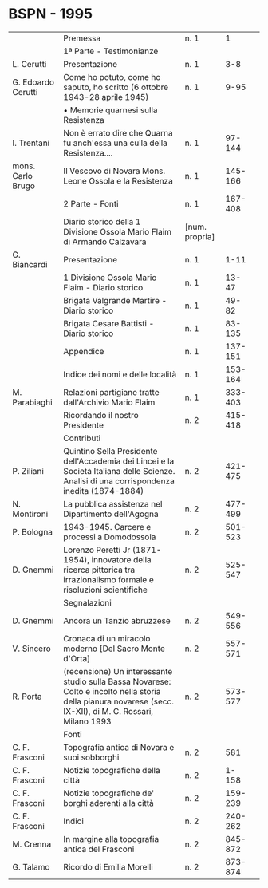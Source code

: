# BSPN - 1995

<table>
    <tr>
        <td></td>
        <td>Premessa</td>
        <td>n. 1</td>
        <td>1</td>
        <td></td>
    </tr>
    <tr>
        <td></td>
        <td>1ª Parte - Testimonianze</td>
        <td></td>
        <td></td>
        <td></td>
    </tr>
    <tr>
        <td>L. Cerutti</td>
        <td>Presentazione</td>
        <td>n. 1</td>
        <td>3-8</td>
        <td></td>
    </tr>
    <tr>
        <td>G. Edoardo Cerutti</td>
        <td>Come ho potuto, come ho saputo, ho scritto (6 ottobre 1943-28 aprile 1945)</td>
        <td>n. 1</td>
        <td>9-95</td>
        <td></td>
    </tr>
    <tr>
        <td></td>
        <td>• Memorie quarnesi sulla Resistenza</td>
        <td></td>
        <td></td>
        <td></td>
    </tr>
    <tr>
        <td>I. Trentani</td>
        <td>Non è errato dire che Quarna fu anch'essa una culla della Resistenza....</td>
        <td>n. 1</td>
        <td>97-144</td>
        <td></td>
    </tr>
    <tr>
        <td>mons. Carlo Brugo</td>
        <td>Il Vescovo di Novara Mons. Leone Ossola e la Resistenza</td>
        <td>n. 1</td>
        <td>145-166</td>
        <td></td>
    </tr>
    <tr>
        <td></td>
        <td>2 Parte - Fonti</td>
        <td>n. 1</td>
        <td>167-408</td>
        <td></td>
    </tr>
    <tr>
        <td></td>
        <td>Diario storico della 1 Divisione Ossola Mario Flaim di Armando Calzavara</td>
        <td>[num. propria]</td>
        <td></td>
        <td></td>
    </tr>
    <tr>
        <td>G. Biancardi</td>
        <td>Presentazione</td>
        <td>n. 1</td>
        <td>1-11</td>
        <td></td>
    </tr>
    <tr>
        <td></td>
        <td>1 Divisione Ossola Mario Flaim - Diario storico</td>
        <td>n. 1</td>
        <td>13-47</td>
        <td></td>
    </tr>
    <tr>
        <td></td>
        <td>Brigata Valgrande Martire - Diario storico</td>
        <td>n. 1</td>
        <td>49-82</td>
        <td></td>
    </tr>
    <tr>
        <td></td>
        <td>Brigata Cesare Battisti - Diario storico</td>
        <td>n. 1</td>
        <td>83-135</td>
        <td></td>
    </tr>
    <tr>
        <td></td>
        <td>Appendice</td>
        <td>n. 1</td>
        <td>137-151</td>
        <td></td>
    </tr>
    <tr>
        <td></td>
        <td>Indice dei nomi e delle località</td>
        <td>n. 1</td>
        <td>153-164</td>
        <td></td>
    </tr>
    <tr>
        <td>M. Parabiaghi</td>
        <td>Relazioni partigiane tratte dall'Archivio Mario Flaim</td>
        <td>n. 1</td>
        <td>333-403</td>
        <td></td>
    </tr>
    <tr>
        <td></td>
        <td>Ricordando il nostro Presidente</td>
        <td>n. 2</td>
        <td>415-418</td>
        <td></td>
    </tr>
    <tr>
        <td></td>
        <td>Contributi</td>
        <td></td>
        <td></td>
        <td></td>
    </tr>
    <tr>
        <td>P. Ziliani</td>
        <td>Quintino Sella Presidente dell'Accademia dei Lincei e la Società Italiana delle Scienze. Analisi di
            una corrispondenza inedita (1874-1884)
        </td>
        <td>n. 2</td>
        <td>421-475</td>
        <td></td>
    </tr>
    <tr>
        <td>N. Montironi</td>
        <td>La pubblica assistenza nel Dipartimento dell'Agogna</td>
        <td>n. 2</td>
        <td>477-499</td>
        <td></td>
    </tr>
    <tr>
        <td>P. Bologna</td>
        <td>1943-1945. Carcere e processi a Domodossola</td>
        <td>n. 2</td>
        <td>501-523</td>
        <td></td>
    </tr>
    <tr>
        <td>D. Gnemmi</td>
        <td>Lorenzo Peretti Jr (1871-1954), innovatore della ricerca pittorica tra irrazionalismo formale e risoluzioni
            scientifiche
        </td>
        <td>n. 2</td>
        <td>525-547</td>
        <td></td>
    </tr>
    <tr>
        <td></td>
        <td>Segnalazioni</td>
        <td></td>
        <td></td>
        <td></td>
    </tr>
    <tr>
        <td>D. Gnemmi</td>
        <td>Ancora un Tanzio abruzzese</td>
        <td>n. 2</td>
        <td>549-556</td>
        <td></td>
    </tr>
    <tr>
        <td>V. Sincero</td>
        <td>Cronaca di un miracolo moderno [Del Sacro Monte d'Orta]</td>
        <td>n. 2</td>
        <td>557-571</td>
        <td></td>
    </tr>
    <tr>
        <td>R. Porta</td>
        <td>(recensione) Un interessante studio sulla Bassa Novarese: Colto e incolto nella storia della pianura
            novarese (secc. IX-XII), di M. C. Rossari, Milano 1993
        </td>
        <td>n. 2</td>
        <td>573-577</td>
        <td></td>
    </tr>
    <tr>
        <td></td>
        <td>Fonti</td>
        <td></td>
        <td></td>
        <td></td>
    </tr>
    <tr>
        <td>C. F. Frasconi</td>
        <td>Topografia antica di Novara e suoi sobborghi</td>
        <td>n. 2</td>
        <td>581</td>
        <td></td>
    </tr>
    <tr>
        <td>C. F. Frasconi</td>
        <td>Notizie topografiche della città</td>
        <td>n. 2</td>
        <td>1-158</td>
        <td></td>
    </tr>
    <tr>
        <td>C. F. Frasconi</td>
        <td>Notizie topografiche de' borghi aderenti alla città</td>
        <td>n. 2</td>
        <td>159-239</td>
        <td></td>
    </tr>
    <tr>
        <td>C. F. Frasconi</td>
        <td>Indici</td>
        <td>n. 2</td>
        <td>240-262</td>
        <td></td>
    </tr>
    <tr>
        <td>M. Crenna</td>
        <td>In margine alla topografia antica del Frasconi</td>
        <td>n. 2</td>
        <td>845-872</td>
        <td></td>
    </tr>
    <tr>
        <td>G. Talamo</td>
        <td>Ricordo di Emilia Morelli</td>
        <td>n. 2</td>
        <td>873-874</td>
        <td></td>
    </tr>
</table>